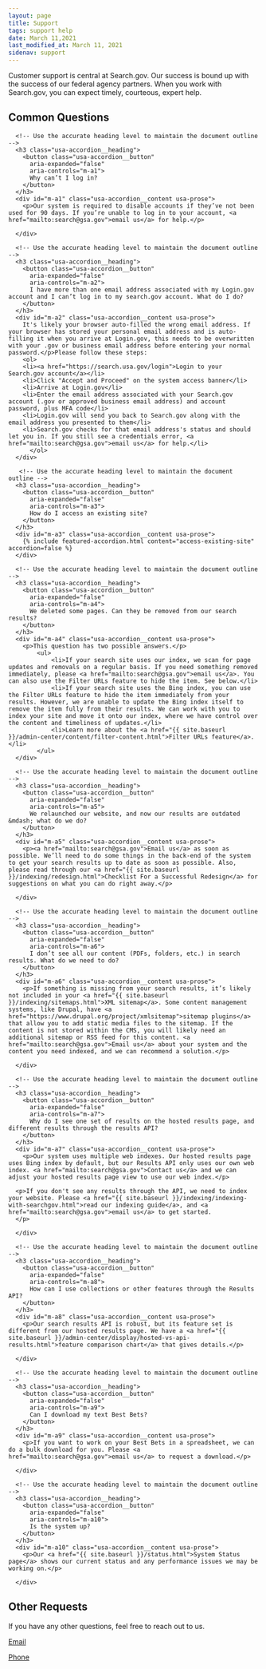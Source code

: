 ```yaml
---
layout: page
title: Support
tags: support help
date: March 11,2021
last_modified_at: March 11, 2021
sidenav: support
---
```


Customer support is central at Search.gov. Our success is bound up with the success of our federal agency partners. When you work with Search.gov, you can expect timely, courteous, expert help.

## Common Questions

<div class="usa-accordion" aria-multiselectable="true">

      <!-- Use the accurate heading level to maintain the document outline -->
      <h3 class="usa-accordion__heading">
        <button class="usa-accordion__button"
          aria-expanded="false"
          aria-controls="m-a1">
          Why can’t I log in?
        </button>
      </h3>
      <div id="m-a1" class="usa-accordion__content usa-prose">
        <p>Our system is required to disable accounts if they’ve not been used for 90 days. If you’re unable to log in to your account, <a href="mailto:search@gsa.gov">email us</a> for help.</p>

      </div>

      <!-- Use the accurate heading level to maintain the document outline -->
      <h3 class="usa-accordion__heading">
        <button class="usa-accordion__button"
          aria-expanded="false"
          aria-controls="m-a2">
          I have more than one email address associated with my Login.gov account and I can’t log in to my search.gov account. What do I do?
        </button>
      </h3>
      <div id="m-a2" class="usa-accordion__content usa-prose">
        It's likely your browser auto-filled the wrong email address. If your browser has stored your personal email address and is auto-filling it when you arrive at Login.gov, this needs to be overwritten with your .gov or business email address before entering your normal password.</p>Please follow these steps:
        <ol>
        <li><a href="https://search.usa.gov/login">Login to your Search.gov account</a></li>
        <li>Click "Accept and Proceed" on the system access banner</li>
        <li>Arrive at Login.gov</li>
        <li>Enter the email address associated with your Search.gov account (.gov or approved business email address) and account password, plus MFA code</li>
        <li>Login.gov will send you back to Search.gov along with the email address you presented to them</li>
        <li>Search.gov checks for that email address's status and should let you in. If you still see a credentials error, <a href="mailto:search@gsa.gov">email us</a> for help.</li>
	      </ol>
      </div>
      
       <!-- Use the accurate heading level to maintain the document outline -->
      <h3 class="usa-accordion__heading">
        <button class="usa-accordion__button"
          aria-expanded="false"
          aria-controls="m-a3">
          How do I access an existing site?
        </button>
      </h3>
      <div id="m-a3" class="usa-accordion__content usa-prose">
        {% include featured-accordion.html content="access-existing-site" accordion=false %}
      </div>
  
      <!-- Use the accurate heading level to maintain the document outline -->
      <h3 class="usa-accordion__heading">
        <button class="usa-accordion__button"
          aria-expanded="false"
          aria-controls="m-a4">
          We deleted some pages. Can they be removed from our search results?
        </button>
      </h3>
      <div id="m-a4" class="usa-accordion__content usa-prose">
        <p>This question has two possible answers.</p> 
			<ul>
				<li>If your search site uses our index, we scan for page updates and removals on a regular basis. If you need something removed immediately, please <a href="mailto:search@gsa.gov">email us</a>. You can also use the Filter URLs feature to hide the item. See below.</li>
				<li>If your search site uses the Bing index, you can use the Filter URLs feature to hide the item immediately from your results. However, we are unable to update the Bing index itself to remove the item fully from their results. We can work with you to index your site and move it onto our index, where we have control over the content and timeliness of updates.</li>
				<li>Learn more about the <a href="{{ site.baseurl }}/admin-center/content/filter-content.html">Filter URLs feature</a>.</li>
			</ul>
      </div>
  
      <!-- Use the accurate heading level to maintain the document outline -->
      <h3 class="usa-accordion__heading">
        <button class="usa-accordion__button"
          aria-expanded="false"
          aria-controls="m-a5">
          We relaunched our website, and now our results are outdated &mdash; what do we do?
        </button>
      </h3>
      <div id="m-a5" class="usa-accordion__content usa-prose">
        <p><a href="mailto:search@gsa.gov">Email us</a> as soon as possible. We’ll need to do some things in the back-end of the system to get your search results up to date as soon as possible. Also, please read through our <a href="{{ site.baseurl }}/indexing/redesign.html">Checklist For a Successful Redesign</a> for suggestions on what you can do right away.</p>

      </div>
  
      <!-- Use the accurate heading level to maintain the document outline -->
      <h3 class="usa-accordion__heading">
        <button class="usa-accordion__button"
          aria-expanded="false"
          aria-controls="m-a6">
          I don’t see all our content (PDFs, folders, etc.) in search results. What do we need to do?
        </button>
      </h3>
      <div id="m-a6" class="usa-accordion__content usa-prose">
        <p>If something is missing from your search results, it’s likely not included in your <a href="{{ site.baseurl }}/indexing/sitemaps.html">XML sitemap</a>. Some content management systems, like Drupal, have <a href="https://www.drupal.org/project/xmlsitemap">sitemap plugins</a> that allow you to add static media files to the sitemap. If the content is not stored within the CMS, you will likely need an additional sitemap or RSS feed for this content. <a href="mailto:search@gsa.gov">Email us</a> about your system and the content you need indexed, and we can recommend a solution.</p>
        
      </div>  
      
      <!-- Use the accurate heading level to maintain the document outline -->
      <h3 class="usa-accordion__heading">
        <button class="usa-accordion__button"
          aria-expanded="false"
          aria-controls="m-a7">
          Why do I see one set of results on the hosted results page, and different results through the results API?
        </button>
      </h3>
      <div id="m-a7" class="usa-accordion__content usa-prose">
        <p>Our system uses multiple web indexes. Our hosted results page uses Bing index by default, but our Results API only uses our own web index. <a href="mailto:search@gsa.gov">Contact us</a> and we can adjust your hosted results page view to use our web index.</p>

      <p>If you don't see any results through the API, we need to index your website. Please <a href="{{ site.baseurl }}/indexing/indexing-with-searchgov.html">read our indexing guide</a>, and <a href="mailto:search@gsa.gov">email us</a> to get started.
      </p>
        
      </div>
  
      <!-- Use the accurate heading level to maintain the document outline -->
      <h3 class="usa-accordion__heading">
        <button class="usa-accordion__button"
          aria-expanded="false"
          aria-controls="m-a8">
          How can I use collections or other features through the Results API?
        </button>
      </h3>
      <div id="m-a8" class="usa-accordion__content usa-prose">
        <p>Our search results API is robust, but its feature set is different from our hosted results page. We have a <a href="{{ site.baseurl }}/admin-center/display/hosted-vs-api-results.html">feature comparison chart</a> that gives details.</p>

      </div>
  
      <!-- Use the accurate heading level to maintain the document outline -->
      <h3 class="usa-accordion__heading">
        <button class="usa-accordion__button"
          aria-expanded="false"
          aria-controls="m-a9">
          Can I download my text Best Bets?
        </button>
      </h3>
      <div id="m-a9" class="usa-accordion__content usa-prose">
        <p>If you want to work on your Best Bets in a spreadsheet, we can do a bulk download for you. Please <a href="mailto:search@gsa.gov">email us</a> to request a download.</p>

      </div>
   
      <!-- Use the accurate heading level to maintain the document outline -->
      <h3 class="usa-accordion__heading">
        <button class="usa-accordion__button"
          aria-expanded="false"
          aria-controls="m-a10">
          Is the system up?
        </button>
      </h3>
      <div id="m-a10" class="usa-accordion__content usa-prose">
        <p>Our <a href="{{ site.baseurl }}/status.html">System Status page</a> shows our current status and any performance issues we may be working on.</p>
        
      </div>
    
</div>



## Other Requests

If you have any other questions, feel free to reach out to us. 

[Email](mailto:search@gsa.gov)

[Phone](tel:(202)-969-7426)
